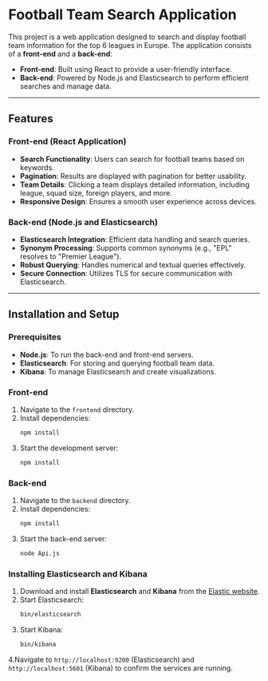 # Football Team Search Application

This project is a web application designed to search and display football team information for the top 6 leagues in Europe. The application consists of a **front-end** and a **back-end**:

- **Front-end**: Built using React to provide a user-friendly interface.
- **Back-end**: Powered by Node.js and Elasticsearch to perform efficient searches and manage data.

---

## Features

### Front-end (React Application)
- **Search Functionality**: Users can search for football teams based on keywords.
- **Pagination**: Results are displayed with pagination for better usability.
- **Team Details**: Clicking a team displays detailed information, including league, squad size, foreign players, and more.
- **Responsive Design**: Ensures a smooth user experience across devices.

### Back-end (Node.js and Elasticsearch)
- **Elasticsearch Integration**: Efficient data handling and search queries.
- **Synonym Processing**: Supports common synonyms (e.g., "EPL" resolves to "Premier League").
- **Robust Querying**: Handles numerical and textual queries effectively.
- **Secure Connection**: Utilizes TLS for secure communication with Elasticsearch.

---

## Installation and Setup

### Prerequisites
- **Node.js**: To run the back-end and front-end servers.
- **Elasticsearch**: For storing and querying football team data.
- **Kibana**: To manage Elasticsearch and create visualizations.

### Front-end
1. Navigate to the `frontend` directory.
2. Install dependencies:
   ```bash
   npm install
3. Start the development server:
    ```bash
   npm install
### Back-end
1. Navigate to the `backend` directory.
2. Install dependencies:
   ```bash
   npm install
3. Start the back-end server:
   ```bash
   node Api.js
   
### Installing Elasticsearch and Kibana
1. Download and install **Elasticsearch** and **Kibana** from the [Elastic website](https://www.elastic.co/downloads/).
2. Start Elasticsearch:
   ```bash
   bin/elasticsearch
3. Start Kibana:
   ```bash
   bin/kibana
4.Navigate to `http://localhost:9200` (Elasticsearch) and `http://localhost:5601` (Kibana) to confirm the services are running.
